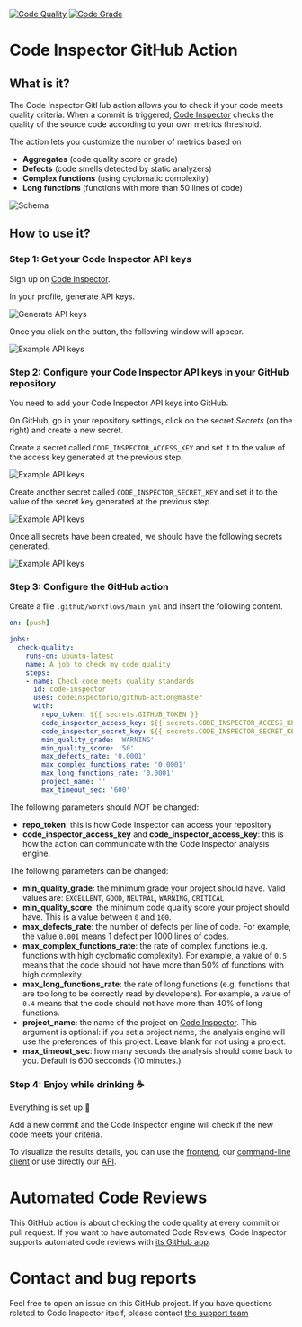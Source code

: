[![Code Quality](https://www.code-inspector.com/project/8488/score/svg)](https://frontend.code-inspector.com/public/project/8488/github-action/dashboard)
[![Code Grade](https://www.code-inspector.com/project/8488/status/svg)](https://frontend.code-inspector.com/public/project/8488/github-action/dashboard)

# Code Inspector GitHub Action

## What is it?

The Code Inspector GitHub action allows you to check if your code meets quality criteria.
When a commit is triggered, [Code Inspector](https://www.code-inspector.com) checks
the quality of the source code according to your own metrics threshold.

The action lets you customize the number of metrics based on
 - **Aggregates** (code quality score or grade)
 - **Defects** (code smells detected by static analyzers)
 - **Complex functions** (using cyclomatic complexity)
 - **Long functions** (functions with more than 50 lines of code)

![Schema](images/schema.png)

## How to use it?

### Step 1: Get your Code Inspector API keys

Sign up on [Code Inspector](https://www.code-inspector.com).

In your profile, generate API keys.

![Generate API keys](images/ci-generate-api-keys.png)


Once you click on the button, the following window will appear.

![Example API keys](images/ci-api-keys.png)


### Step 2: Configure your Code Inspector API keys in your GitHub repository

You need to add your Code Inspector API keys into GitHub.

On GitHub, go in your repository settings, click on the secret *Secrets* (on the right) and create a new secret.

Create a secret called `CODE_INSPECTOR_ACCESS_KEY` and set it to the value of the access key generated at the previous step.

![Example API keys](images/github-add-access-key.png)


Create another secret called `CODE_INSPECTOR_SECRET_KEY` and set it to the value of the secret key generated at the previous step.

![Example API keys](images/github-add-secret-key.png)

Once all secrets have been created, we should have the following secrets generated.

![Example API keys](images/github-keys-generated.png)


### Step 3: Configure the GitHub action

Create a file `.github/workflows/main.yml` and insert the following
content.

```yaml
on: [push]

jobs:
  check-quality:
    runs-on: ubuntu-latest
    name: A job to check my code quality
    steps:
    - name: Check code meets quality standards
      id: code-inspector
      uses: codeinspectorio/github-action@master
      with:
        repo_token: ${{ secrets.GITHUB_TOKEN }}
        code_inspector_access_key: ${{ secrets.CODE_INSPECTOR_ACCESS_KEY }}
        code_inspector_secret_key: ${{ secrets.CODE_INSPECTOR_SECRET_KEY }}
        min_quality_grade: 'WARNING'
        min_quality_score: '50'
        max_defects_rate: '0.0001'
        max_complex_functions_rate: '0.0001'
        max_long_functions_rate: '0.0001'
        project_name: ''
        max_timeout_sec: '600'
```

The following parameters should *NOT* be changed:

 * **repo_token**: this is how Code Inspector can access your repository
 * **code_inspector_access_key** and **code_inspector_access_key**: this is how the action can communicate with the Code Inspector analysis engine.

The following parameters can be changed:
 * **min_quality_grade**: the minimum grade your project should have. Valid values are: `EXCELLENT`, `GOOD`, `NEUTRAL`, `WARNING`, `CRITICAL`
 * **min_quality_score**: the minimum code quality score your project should have. This is a value between `0` and `100`.
 * **max_defects_rate**: the number of defects per line of code. For example, the value `0.001` means 1 defect per 1000 lines of codes.
 * **max_complex_functions_rate**: the rate of complex functions (e.g. functions with high cyclomatic complexity). 
   For example, a value of `0.5` means that the code should not have more than 50% of functions with high complexity.
 * **max_long_functions_rate**: the rate of long functions (e.g. functions that are too long to be correctly read by developers). 
   For example, a value of `0.4` means that the code should not have more than 40% of long functions.
 * **project_name**: the name of the project on [Code Inspector](https://www.code-inspector.com). This argument is optional:
   if you set a project name, the analysis engine will use the preferences of this project. Leave blank for not using a project.
 * **max_timeout_sec**: how many seconds the analysis should come back to you. Default is 600 secconds (10 minutes.)

### Step 4: Enjoy while drinking ☕

Everything is set up 🎉

Add a new commit and the Code Inspector engine will check if the new code meets your criteria.

To visualize the results details, you can use the [frontend](https://frontend.code-inspector.com),
our [command-line client](https://github.com/codeinspectorio/citool) 
or use directly our [API](https://doc.code-inspector.com/docs/api/).


# Automated Code Reviews

This GitHub action is about checking the code quality at every commit or pull request. If you want to have
automated Code Reviews, Code Inspector supports automated code reviews with [its GitHub app](https://github.com/marketplace/code-inspector).


# Contact and bug reports

Feel free to open an issue on this GitHub project.
If you have questions related to Code Inspector itself, please
contact [the support team](https://www.code-inspector.com/contact)
